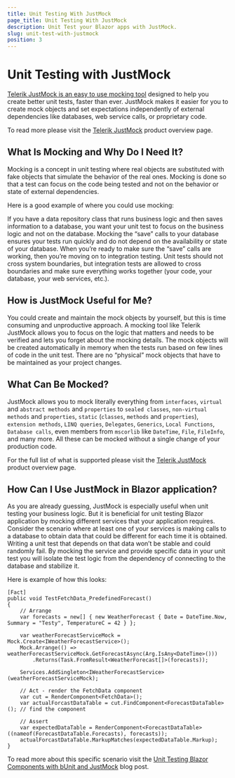 ```yaml
---
title: Unit Testing With JustMock
page_title: Unit Testing With JustMock
description: Unit Test your Blazor apps with JustMock.
slug: unit-test-with-justmock
position: 3
---
```


# Unit Testing with JustMock

<a href="https://www.telerik.com/products/mocking.aspx" target="_blank">Telerik JustMock is an easy to use mocking tool</a> designed to help you create better unit tests, faster than ever. JustMock makes it easier for you to create mock objects and set expectations independently of external dependencies like databases, web service calls, or proprietary code.

To read more please visit the <a href="https://www.telerik.com/products/mocking.aspx" target="_blank">Telerik JustMock</a> product overview page.

## What Is Mocking and Why Do I Need It?

Mocking is a concept in unit testing where real objects are substituted with fake objects that simulate the behavior of the real ones. Mocking is done so that a test can focus on the code being tested and not on the behavior or state of external dependencies.

Here is a good example of where you could use mocking:

If you have a data repository class that runs business logic and then saves information to a database, you want your unit test to focus on the business logic and not on the database. Mocking the “save” calls to your database ensures your tests run quickly and do not depend on the availability or state of your database. When you’re ready to make sure the “save” calls are working, then you’re moving on to integration testing. Unit tests should not cross system boundaries, but integration tests are allowed to cross boundaries and make sure everything works together (your code, your database, your web services, etc.).

## How is JustMock Useful for Me?

You could create and maintain the mock objects by yourself, but this is time consuming and unproductive approach. A mocking tool like Telerik JustMock allows you to focus on the logic that matters and needs to be verified and lets you forget about the mocking details. The mock objects will be created automatically in memory when the tests run based on few lines of code in the unit test. There are no “physical” mock objects that have to be maintained as your project changes.

## What Can Be Mocked?

JustMock allows you to mock literally everything from `interfaces`, `virtual` and `abstract methods` and `properties` to `sealed classes`, `non-virtual methods` and `properties`, `static` (`classes`, `methods` and `properties`), `extension methods`,  `LINQ queries`, `Delegates`, `Generics`, `Local Functions`, `Database calls`, even members from `mscorlib` like `DateTime`, `File`, `FileInfo`, and many more. All these can be mocked without a single change of your production code.

For the full list of what is supported please visit the <a href="https://www.telerik.com/products/mocking.aspx" target="_blank">Telerik JustMock</a> product overview page.

## How Can I Use JustMock in Blazor application?

As you are already guessing, JustMock is especially useful when unit testing your business logic. But it is beneficial for unit testing Blazor application by mocking different services that your application requires. Consider the scenario where at least one of your services is making calls to a database to obtain data that could be different for each time it is obtained. Writing a unit test that depends on that data won’t be stable and could randomly fail. By mocking the service and provide specific data in your unit test you will isolate the test logic from the dependency of connecting to the database and stabilize it. 

Here is example of how this looks:

````
[Fact]
public void TestFetchData_PredefinedForecast()
{
    // Arrange
    var forecasts = new[] { new WeatherForecast { Date = DateTime.Now, Summary = "Testy", TemperatureC = 42 } };
 
    var weatherForecastServiceMock = Mock.Create<IWeatherForecastService>();
    Mock.Arrange(() => weatherForecastServiceMock.GetForecastAsync(Arg.IsAny<DateTime>()))
        .Returns(Task.FromResult<WeatherForecast[]>(forecasts));
 
    Services.AddSingleton<IWeatherForecastService>(weatherForecastServiceMock);
 
    // Act - render the FetchData component
    var cut = RenderComponent<FetchData>();
    var actualForcastDataTable = cut.FindComponent<ForecastDataTable>(); // find the component
 
    // Assert
    var expectedDataTable = RenderComponent<ForecastDataTable>((nameof(ForecastDataTable.Forecasts), forecasts));
    actualForcastDataTable.MarkupMatches(expectedDataTable.Markup);
}
````

To read more about this specific scenario visit the <a href="https://www.telerik.com/blogs/unit-testing-blazor-components-bunit-justmock" target="_blank">Unit Testing Blazor Components with bUnit and JustMock</a> blog post.
